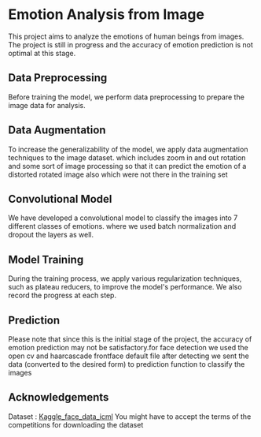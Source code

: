 # Emotion Analysis from Image

This project aims to analyze the emotions of human beings from images. The project is still in progress and the accuracy of emotion prediction is not optimal at this stage.

## Data Preprocessing
Before training the model, we perform data preprocessing to prepare the image data for analysis.

## Data Augmentation
To increase the generalizability of the model, we apply data augmentation techniques to the image dataset.
 which includes zoom in and out rotation and some sort of image processing so that it can predict the emotion of a distorted rotated image also which were not there in the training set

## Convolutional Model
We have developed a convolutional model to classify the images into 7 different classes of emotions.
where we used batch normalization and dropout the layers as well.

## Model Training
During the training process, we apply various regularization techniques, such as plateau reducers, to improve the model's performance. We also record the progress at each step.

## Prediction

Please note that since this is the initial stage of the project, the accuracy of emotion prediction may not be satisfactory.for face detection we used the open cv and haarcascade frontface default file after detecting we sent the data (converted to the desired form) to prediction function to classify the images
## Acknowledgements
Dataset : [Kaggle_face_data_icml](https://www.kaggle.com/code/ajayuser/emotion-detection-icml-face-data)
You might have to accept the terms of the competitions for downloading the dataset
